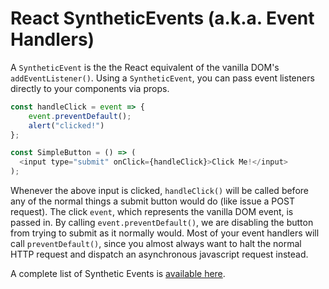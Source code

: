 # React SyntheticEvents (a.k.a. Event Handlers)

A `SyntheticEvent` is the the React equivalent of the vanilla DOM's
`addEventListener()`. Using a `SyntheticEvent`, you can pass event listeners
directly to your components via props.

```js
const handleClick = event => {
	event.preventDefault();
	alert("clicked!")
};

const SimpleButton = () => (
  <input type="submit" onClick={handleClick}>Click Me!</input>
);
```

Whenever the above input is clicked, `handleClick()` will be called before any
of the normal things a submit button would do (like issue a POST request). The
click `event`, which represents the vanilla DOM event, is passed in. By calling
`event.preventDefault()`, we are disabling the button from trying to submit as
it normally would. Most of your event handlers will call `preventDefault()`,
since you almost always want to halt the normal HTTP request and dispatch an
asynchronous javascript request instead.

A complete list of Synthetic Events is [available here][react-events].

[react-events]:https://facebook.github.io/react/docs/events.html
